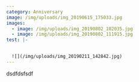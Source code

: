 ```yaml
---
category: Anniversary
image: /img/uploads/img_20190615_175033.jpg
images:
  - image: /img/uploads/img_20190802_102035.jpg
  - image: /img/uploads/img_20190802_111915.jpg
test: |-
  

  ![](/img/uploads/img_20190211_142842.jpg)
---
```

dsdfdsfsdf